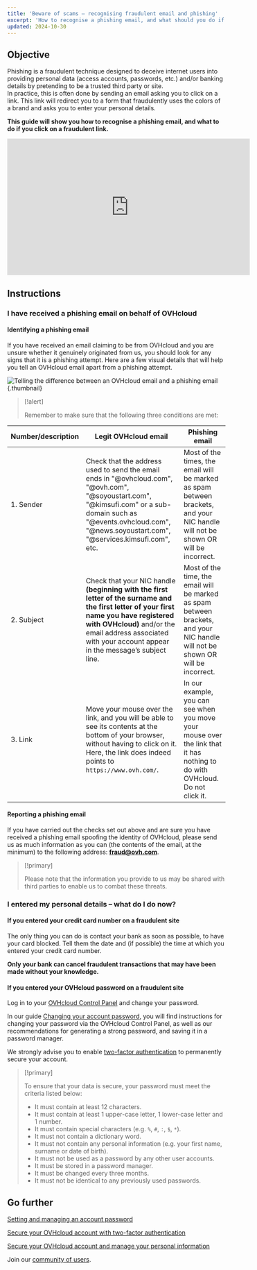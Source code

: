 ```yaml
---
title: 'Beware of scams – recognising fraudulent email and phishing'
excerpt: 'How to recognise a phishing email, and what should you do if you click on a fraudulent link?'
updated: 2024-10-30
---
```


## Objective

Phishing is a fraudulent technique designed to deceive internet users into providing personal data (access accounts, passwords, etc.) and/or banking details by pretending to be a trusted third party or site.<br>
In practice, this is often done by sending an email asking you to click on a link. This link will redirect you to a form that fraudulently uses the colors of a brand and asks you to enter your personal details.

**This guide will show you how to recognise a phishing email, and what to do if you click on a fraudulent link.**

<iframe class="video" width="560" height="315" src="https://www.youtube-nocookie.com/embed/RED6EuCLFjk?si=9ppewOVm_bXymThM" title="YouTube video player" frameborder="0" allow="accelerometer; autoplay; clipboard-write; encrypted-media; gyroscope; picture-in-picture; web-share" referrerpolicy="strict-origin-when-cross-origin" allowfullscreen></iframe>

## Instructions

### I have received a phishing email on behalf of OVHcloud

#### Identifying a phishing email

If you have received an email claiming to be from OVHcloud and you are unsure whether it genuinely originated from us, you should look for any signs that it is a phishing attempt. Here are a few visual details that will help you tell an OVHcloud email apart from a phishing attempt.

![Telling the difference between an OVHcloud email and a phishing email](images/phishing_email.png){.thumbnail}

> [!alert]
> 
> Remember to make sure that the following three conditions are met:
> 

|Number/description|Legit OVHcloud email|Phishing email|
|---|---|---|
|1. Sender|Check that the address used to send the email ends in "@ovhcloud.com", "@ovh.com", "@soyoustart.com", "@kimsufi.com" or a sub-domain such as "@events.ovhcloud.com", "@news.soyoustart.com", "@services.kimsufi.com", etc.|Most of the times, the email will be marked as spam between brackets, and your NIC handle will not be shown OR will be incorrect.|
|2. Subject|Check that your NIC handle **(beginning with the first letter of the surname and the first letter of your first name you have registered with OVHcloud)** and/or the email address associated with your account appear in the message’s subject line.|Most of the time, the email will be marked as spam between brackets, and your NIC handle will not be shown OR will be incorrect.|
|3. Link|Move your mouse over the link, and you will be able to see its contents at the bottom of your browser, without having to click on it. Here, the link does indeed points to `https://www.ovh.com/`.| In our example, you can see when you move your mouse over the link that it has nothing to do with OVHcloud. Do not click it.|

#### Reporting a phishing email

If you have carried out the checks set out above and are sure you have received a phishing email spoofing the identity of OVHcloud, please send us as much information as you can (the contents of the email, at the minimum) to the following address: **<fraud@ovh.com>**.

> [!primary]
> 
> Please note that the information you provide to us may be shared with third parties to enable us to combat these threats.
> 

### I entered my personal details – what do I do now?

#### If you entered your credit card number on a fraudulent site

The only thing you can do is contact your bank as soon as possible, to have your card blocked. Tell them the date and (if possible) the time at which you entered your credit card number.

**Only your bank can cancel fraudulent transactions that may have been made without your knowledge.**

#### If you entered your OVHcloud password on a fraudulent site

Log in to your [OVHcloud Control Panel](/links/manager) and change your password.

In our guide [Changing your account password](/pages/account_and_service_management/account_information/manage-ovh-password), you will find instructions for changing your password via the OVHcloud Control Panel, as well as our recommendations for generating a strong password, and saving it in a password manager.

We strongly advise you to enable [two-factor authentication](/pages/account_and_service_management/account_information/secure-ovhcloud-account-with-2fa) to permanently secure your account.

> [!primary]
>
> To ensure that your data is secure, your password must meet the criteria listed below:
>
> - It must contain at least 12 characters.
> - It must contain at least 1 upper-case letter, 1 lower-case letter and 1 number.
> - It must contain special characters (e.g. `%`, `#`, `:`, `$`, `*`).
> - It must not contain a dictionary word.
> - It must not contain any personal information (e.g. your first name, surname or date of birth).
> - It must not be used as a password by any other user accounts.
> - It must be stored in a password manager.
> - It must be changed every three months.
> - It must not be identical to any previously used passwords.
>

## Go further

[Setting and managing an account password](/pages/account_and_service_management/account_information/manage-ovh-password)

[Secure your OVHcloud account with two-factor authentication](/pages/account_and_service_management/account_information/secure-ovhcloud-account-with-2fa)

[Secure your OVHcloud account and manage your personal information](/pages/account_and_service_management/account_information/all_about_username)

Join our [community of users](/links/community).
